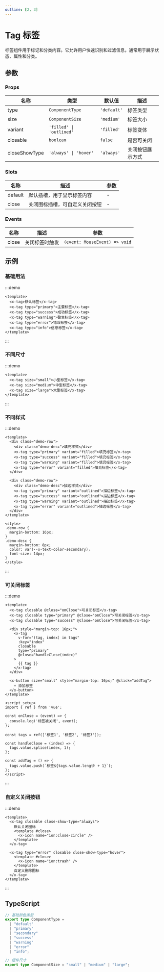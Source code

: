 ```yaml
---
outline: [2, 3]
---
```


<style>
  .x-tag {
    margin-right: var(--x-gap-medium);
    margin-bottom: var(--x-gap-medium);
  }
</style>

# Tag 标签

标签组件用于标记和分类内容。它允许用户快速识别和过滤信息，通常用于展示状态、属性和分类。

## 参数

### Props

| 名称 | 类型 | 默认值 | 描述 |
| --- | --- | --- | --- |
| type | `ComponentType` | `'default'` | 标签类型 |
| size | `ComponentSize` | `'medium'` | 标签大小 |
| variant | `'filled' \| 'outlined'` | `'filled'` | 标签变体 |
| closable | `boolean` | `false` | 是否可关闭 |
| closeShowType | `'always' \| 'hover'` | `'always'` | 关闭按钮展示方式 |

### Slots

| 名称 | 描述 | 参数 |
| --- | --- | --- |
| default | 默认插槽，用于显示标签内容 | - |
| close | 关闭图标插槽，可自定义关闭按钮 | - |

### Events

| 名称 | 描述 | 参数 |
| --- | --- | --- |
| close | 关闭标签时触发 | `(event: MouseEvent) => void` |

## 示例

### 基础用法

:::demo

```vue
<template>
  <x-tag>默认标签</x-tag>
  <x-tag type="primary">主要标签</x-tag>
  <x-tag type="success">成功标签</x-tag>
  <x-tag type="warning">警告标签</x-tag>
  <x-tag type="error">错误标签</x-tag>
  <x-tag type="info">信息标签</x-tag>
</template>
```

:::

### 不同尺寸

:::demo

```vue
<template>
  <x-tag size="small">小型标签</x-tag>
  <x-tag size="medium">中型标签</x-tag>
  <x-tag size="large">大型标签</x-tag>
</template>
```

:::

### 不同样式

:::demo

```vue
<template>
  <div class="demo-row">
    <div class="demo-desc">填充样式</div>
    <x-tag type="primary" variant="filled">填充标签</x-tag>
    <x-tag type="success" variant="filled">填充标签</x-tag>
    <x-tag type="warning" variant="filled">填充标签</x-tag>
    <x-tag type="error" variant="filled">填充标签</x-tag>
  </div>

  <div class="demo-row">
    <div class="demo-desc">描边样式</div>
    <x-tag type="primary" variant="outlined">描边标签</x-tag>
    <x-tag type="success" variant="outlined">描边标签</x-tag>
    <x-tag type="warning" variant="outlined">描边标签</x-tag>
    <x-tag type="error" variant="outlined">描边标签</x-tag>
  </div>
</template>

<style>
.demo-row {
  margin-bottom: 16px;
}
.demo-desc {
  margin-bottom: 8px;
  color: var(--x-text-color-secondary);
  font-size: 14px;
}
</style>
```

:::

### 可关闭标签

:::demo

```vue
<template>
  <x-tag closable @close="onClose">可关闭标签</x-tag>
  <x-tag closable type="primary" @close="onClose">可关闭标签</x-tag>
  <x-tag closable type="success" @close="onClose">可关闭标签</x-tag>

  <div style="margin-top: 16px;">
    <x-tag
      v-for="(tag, index) in tags"
      :key="index"
      closable
      type="primary"
      @close="handleClose(index)"
    >
      {{ tag }}
    </x-tag>
  </div>

  <x-button size="small" style="margin-top: 16px;" @click="addTag">
    + 添加标签
  </x-button>
</template>

<script setup>
import { ref } from 'vue';

const onClose = (event) => {
  console.log('标签被关闭', event);
};

const tags = ref(['标签1', '标签2', '标签3']);

const handleClose = (index) => {
  tags.value.splice(index, 1);
};

const addTag = () => {
  tags.value.push(`标签${tags.value.length + 1}`);
};
</script>
```

:::

### 自定义关闭按钮

:::demo

```vue
<template>
  <x-tag closable close-show-type="always">
    默认关闭图标
    <template #close>
      <x-icon name="ion:close-circle" />
    </template>
  </x-tag>

  <x-tag type="error" closable close-show-type="hover">
    <template #close>
      <x-icon name="ion:trash" />
    </template>
    自定义删除图标
  </x-tag>
</template>
```

:::

## TypeScript

```ts
// 基础颜色类型
export type ComponentType =
  | "default"
  | "primary"
  | "secondary"
  | "success"
  | "warning"
  | "error"
  | "info";

// 组件尺寸
export type ComponentSize = "small" | "medium" | "large";
